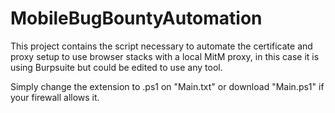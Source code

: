 # MobileBugBountyAutomation
This project contains the script necessary to automate the certificate and proxy setup to use browser stacks with a local MitM proxy, in this case it is using Burpsuite but could be edited to use any tool.

Simply change the extension to .ps1 on "Main.txt" or download "Main.ps1" if your firewall allows it.
